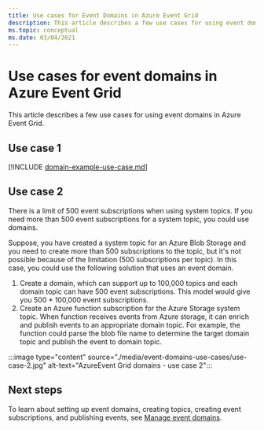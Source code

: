 ```yaml
---
title: Use cases for Event Domains in Azure Event Grid
description: This article describes a few use cases for using event domains in Azure Event Grid. 
ms.topic: conceptual
ms.date: 03/04/2021
---
```


# Use cases for event domains in Azure Event Grid
This article describes a few use cases for using event domains in Azure Event Grid. 

## Use case 1 
[!INCLUDE [domain-example-use-case.md](./includes/domain-example-use-case.md)]

## Use case 2
There is a limit of 500 event subscriptions when using system topics. If you need more than 500 event subscriptions for a system topic, you could use domains. 

Suppose, you have created a system topic for an Azure Blob Storage and you need to create more than 500 subscriptions to the topic, but it's not possible because of the limitation (500 subscriptions per topic). In this case, you could use the following solution that uses an event domain. 

1. Create a domain, which can support up to 100,000 topics and each domain topic can have 500 event subscriptions. This model would give you 500 * 100,000 event subscriptions. 
1. Create an Azure function subscription for the Azure Storage system topic. When function receives events from Azure storage, it can enrich and publish events to an appropriate domain topic. For example, the function could parse the blob file name to determine the target domain topic and publish the event to domain topic. 

:::image type="content" source="./media/event-domains-use-cases/use-case-2.jpg" alt-text="AzureEvent Grid domains - use case 2":::


## Next steps
To learn about setting up event domains, creating topics, creating event subscriptions, and publishing events, see [Manage event domains](./how-to-event-domains.md).
